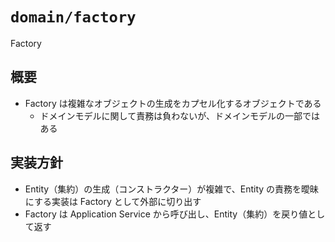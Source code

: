# `domain/factory`

Factory

## 概要

- Factory は複雑なオブジェクトの生成をカプセル化するオブジェクトである
  - ドメインモデルに関して責務は負わないが、ドメインモデルの一部ではある

## 実装方針

- Entity（集約）の生成（コンストラクター）が複雑で、Entity の責務を曖昧にする実装は Factory として外部に切り出す
- Factory は Application Service から呼び出し、Entity（集約）を戻り値として返す
